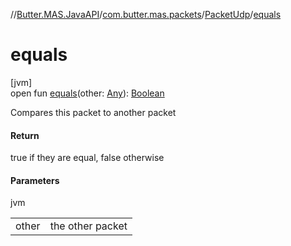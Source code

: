 //[Butter.MAS.JavaAPI](../../../index.md)/[com.butter.mas.packets](../index.md)/[PacketUdp](index.md)/[equals](equals.md)

# equals

[jvm]\
open fun [equals](equals.md)(other: [Any](https://kotlinlang.org/api/core/kotlin-stdlib/kotlin/-any/index.html)): [Boolean](https://kotlinlang.org/api/core/kotlin-stdlib/kotlin/-boolean/index.html)

Compares this packet to another packet

#### Return

true if they are equal, false otherwise

#### Parameters

jvm

| | |
|---|---|
| other | the other packet |